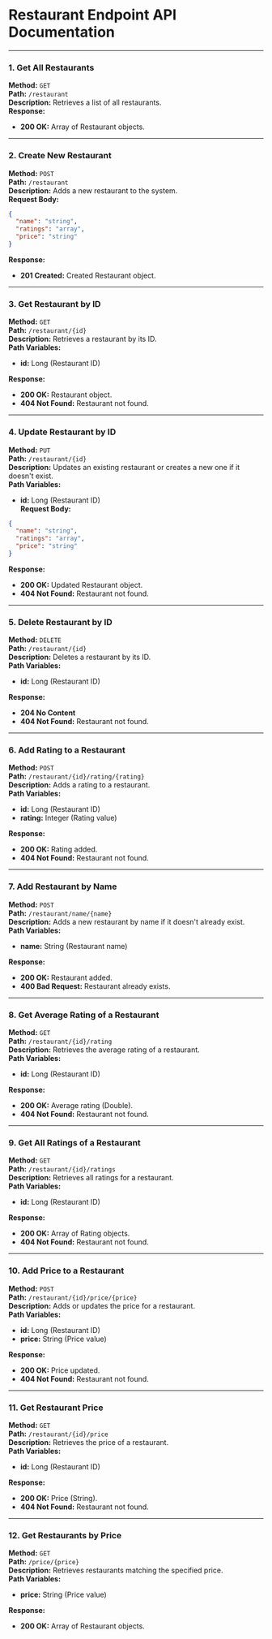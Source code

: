 # Restaurant Endpoint API Documentation

---

### 1. **Get All Restaurants**
**Method:** `GET`  
**Path:** `/restaurant`  
**Description:** Retrieves a list of all restaurants.  
**Response:**
- **200 OK:** Array of Restaurant objects.

---

### 2. **Create New Restaurant**
**Method:** `POST`  
**Path:** `/restaurant`  
**Description:** Adds a new restaurant to the system.  
**Request Body:**
```json
{
  "name": "string",
  "ratings": "array",
  "price": "string"
}
```  
**Response:**
- **201 Created:** Created Restaurant object.

---

### 3. **Get Restaurant by ID**
**Method:** `GET`  
**Path:** `/restaurant/{id}`  
**Description:** Retrieves a restaurant by its ID.  
**Path Variables:**
- **id:** Long (Restaurant ID)

**Response:**
- **200 OK:** Restaurant object.
- **404 Not Found:** Restaurant not found.

---

### 4. **Update Restaurant by ID**
**Method:** `PUT`  
**Path:** `/restaurant/{id}`  
**Description:** Updates an existing restaurant or creates a new one if it doesn't exist.  
**Path Variables:**
- **id:** Long (Restaurant ID)  
  **Request Body:**
```json
{
  "name": "string",
  "ratings": "array",
  "price": "string"
}
```
**Response:**
- **200 OK:** Updated Restaurant object.
- **404 Not Found:** Restaurant not found.

---

### 5. **Delete Restaurant by ID**
**Method:** `DELETE`  
**Path:** `/restaurant/{id}`  
**Description:** Deletes a restaurant by its ID.  
**Path Variables:**
- **id:** Long (Restaurant ID)

**Response:**
- **204 No Content**
- **404 Not Found:** Restaurant not found.


---

### 6. **Add Rating to a Restaurant**
**Method:** `POST`  
**Path:** `/restaurant/{id}/rating/{rating}`  
**Description:** Adds a rating to a restaurant.  
**Path Variables:**
- **id:** Long (Restaurant ID)
- **rating:** Integer (Rating value)

**Response:**
- **200 OK:** Rating added.
- **404 Not Found:** Restaurant not found.

---

### 7. **Add Restaurant by Name**
**Method:** `POST`  
**Path:** `/restaurant/name/{name}`  
**Description:** Adds a new restaurant by name if it doesn't already exist.  
**Path Variables:**
- **name:** String (Restaurant name)

**Response:**
- **200 OK:** Restaurant added.
- **400 Bad Request:** Restaurant already exists.

---

### 8. **Get Average Rating of a Restaurant**
**Method:** `GET`  
**Path:** `/restaurant/{id}/rating`  
**Description:** Retrieves the average rating of a restaurant.  
**Path Variables:**
- **id:** Long (Restaurant ID)

**Response:**
- **200 OK:** Average rating (Double).
- **404 Not Found:** Restaurant not found.

---

### 9. **Get All Ratings of a Restaurant**
**Method:** `GET`  
**Path:** `/restaurant/{id}/ratings`  
**Description:** Retrieves all ratings for a restaurant.  
**Path Variables:**
- **id:** Long (Restaurant ID)

**Response:**
- **200 OK:** Array of Rating objects.
- **404 Not Found:** Restaurant not found.

---

### 10. **Add Price to a Restaurant**
**Method:** `POST`  
**Path:** `/restaurant/{id}/price/{price}`  
**Description:** Adds or updates the price for a restaurant.  
**Path Variables:**
- **id:** Long (Restaurant ID)
- **price:** String (Price value)

**Response:**
- **200 OK:** Price updated.
- **404 Not Found:** Restaurant not found.

---

### 11. **Get Restaurant Price**
**Method:** `GET`  
**Path:** `/restaurant/{id}/price`  
**Description:** Retrieves the price of a restaurant.  
**Path Variables:**
- **id:** Long (Restaurant ID)

**Response:**
- **200 OK:** Price (String).
- **404 Not Found:** Restaurant not found.

---

### 12. **Get Restaurants by Price**
**Method:** `GET`  
**Path:** `/price/{price}`  
**Description:** Retrieves restaurants matching the specified price.  
**Path Variables:**
- **price:** String (Price value)

**Response:**
- **200 OK:** Array of Restaurant objects.
